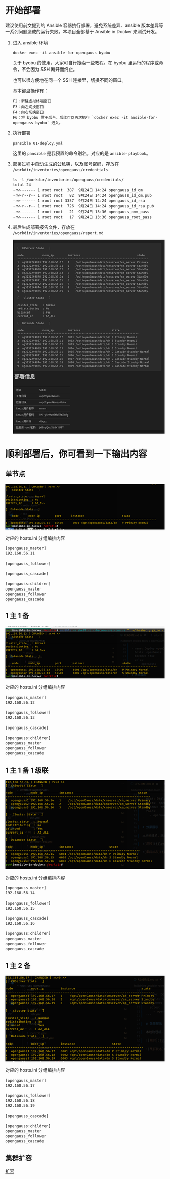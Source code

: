 # 开始部署

建议使用前文提到的 Ansible 容器执行部署，避免系统差异、ansible 版本差异等一系列问题造成的运行失败。本项目全部基于 Ansible in Docker 来测试开发。

1. 进入 ansible 环境

    ```
    docker exec -it ansible-for-opengauss byobu
    ```

    关于 byobu 的使用，大家可自行搜索一些教程。在 byobu 里运行的程序或命令，不会因为 SSH 断开而终止。

    也可以很方便地在同一个 SSH 连接里，切换不同的窗口。

    基本键盘操作有：

    ```
    F2：新建虚拟终端窗口
    F3：向左切换窗口
    F4：向右切换窗口
    F6：将 byobu 置于后台。后续可以再次执行 `docker exec -it ansible-for-opengauss byobu` 进入。
    ```

1. 执行部署

    ```
    pansible 01-deploy.yml
    ```

    这里的 `pansible` 是我预置的命令别名，对应的是 `ansible-playbook`。

1. 部署过程中自动生成的公私钥，以及账号密码，存放在 `/workdir/inventories/opengauss/credentials`

    ```
    ls -l /workdir/inventories/opengauss/credentials/
    total 24
    -rw------- 1 root root  387  9月24日 14:24 opengauss_id_om
    -rw-r--r-- 1 root root   82  9月24日 14:24 opengauss_id_om.pub
    -rw------- 1 root root 3357  9月24日 14:24 opengauss_id_rsa
    -rw-r--r-- 1 root root  726  9月24日 14:24 opengauss_id_rsa.pub
    -rw------- 1 root root   21  9月24日 13:36 opengauss_omm_pass
    -rw------- 1 root root   17  9月24日 13:36 opengauss_root_pass
    ```

1. 最后生成部署报告文件，存放在 `/workdir/inventories/opengauss/report.md`

    ![Report](imgs/23-10-26_972_1236.png)

# 顺利部署后，你可看到一下输出内容

## 单节点

![单节点](imgs/1695614019309.png)

对应的 hosts.ini 分组编排内容

```
[opengauss_master]
192.168.56.11

[opengauss_follower]

[opengauss_cascade]

[opengauss:children]
opengauss_master
opengauss_follower
opengauss_cascade
```

## 1 主 1 备

![1主1备](imgs/1695614019287.png)

对应的 hosts.ini 分组编排内容

```
[opengauss_master]
192.168.56.12

[opengauss_follower]
192.168.56.13

[opengauss_cascade]

[opengauss:children]
opengauss_master
opengauss_follower
opengauss_cascade
```

## 1 主 1 备 1 级联

![1主1备1级联](imgs/1695614019263.png)

对应的 hosts.ini 分组编排内容

```
[opengauss_master]
192.168.56.14

[opengauss_follower]
192.168.56.15

[opengauss_cascade]
192.168.56.16

[opengauss:children]
opengauss_master
opengauss_follower
opengauss_cascade
```

## 1 主 2 备

![1主2备](imgs/1695614019240.png)

对应的 hosts.ini 分组编排内容

```
[opengauss_master]
192.168.56.17

[opengauss_follower]
192.168.56.18
192.168.56.19

[opengauss_cascade]

[opengauss:children]
opengauss_master
opengauss_follower
opengauss_cascade
```

## 集群扩容

[扩容](04-expansion.md)